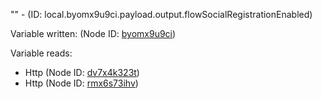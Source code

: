 "" - (ID: local.byomx9u9ci.payload.output.flowSocialRegistrationEnabled)

Variable written:
 (Node ID: [byomx9u9ci](../nodes/byomx9u9ci.md))

Variable reads:
* Http (Node ID: [dv7x4k323t](../nodes/dv7x4k323t.md))
* Http (Node ID: [rmx6s73ihv](../nodes/rmx6s73ihv.md))
